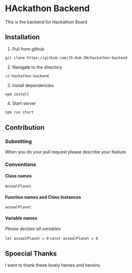# HAckathon Backend

This is the backend for Hackathon Board

## Installation

1. Pull from github 

```sh
git clone https://github.com/JS-Hub-ZW/hackathon-backend 
```

2. Navigate to the directory


```sh
cd hackathon-backend
```

3. Install dependencies

```sh
npm install
```

4. Start server

```sh
npm run start
```


## Contribution

### Submitting
When you do your pull request please describe your feature

### Conventions

#### Class names

`AnimalPlanet`

#### Function names and Class Instances

`animalPlanet`

#### Variable names

*Please declare all variables*

`let animalPlanet = 0`
`const animalPlanet = 0`

## Spoecial Thanks

I want to thank these lovely heroes and heroins









